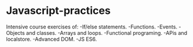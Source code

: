 # Javascript-practices

Intensive course exercises of:
-If/else statements.
-Functions.
-Events.
-Objects and classes.
-Arrays and loops.
-Functional programing.
-APis and localstore.
-Advanced DOM.
-JS ES6.
